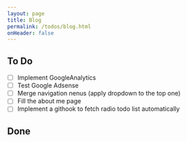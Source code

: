 ```yaml
---
layout: page
title: Blog
permalink: /todos/blog.html
onHeader: false
---
```


## To Do
- [ ] Implement GoogleAnalytics
- [ ] Test Google Adsense
- [ ] Merge navigation nenus (apply dropdown to the top one)
- [ ] Fill the about me page
- [ ] Implement a githook to fetch radio todo list automatically

## Done